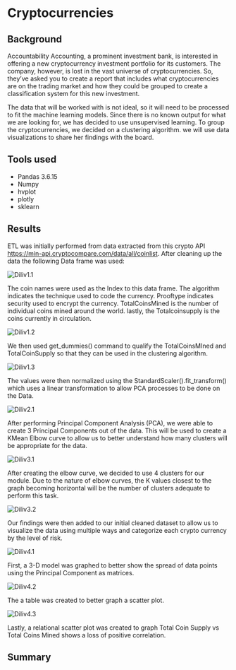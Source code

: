 # Cryptocurrencies

## Background
Accountability Accounting, a prominent investment bank, is interested in offering a new cryptocurrency investment portfolio for its customers. The company, however, is lost in the vast universe of cryptocurrencies. So, they’ve asked you to create a report that includes what cryptocurrencies are on the trading market and how they could be grouped to create a classification system for this new investment.

The data that will be worked with is not ideal, so it will need to be processed to fit the machine learning models. Since there is no known output for what we are looking for, we has decided to use unsupervised learning. To group the cryptocurrencies, we decided on a clustering algorithm. we will use data visualizations to share her findings with the board.

## Tools used
- Pandas 3.6.15
- Numpy
- hvplot
- plotly
- sklearn

## Results
ETL was initially performed from data extracted from this crypto API https://min-api.cryptocompare.com/data/all/coinlist.
After cleaning up the data the following Data frame was used:

![Diliv1.1](https://github.com/Iffadanwar/Cryptocurrencies/blob/main/Images/Diliv1.1.png)

The coin names were used as the Index to this data frame. The algorithm indicates the technique used to code the currency. Prooftype indicates security used to encrypt the currency. TotalCoinsMined is the number of individual coins mined around the world. lastly, the Totalcoinsupply is the coins currently in circulation.

![Diliv1.2](https://github.com/Iffadanwar/Cryptocurrencies/blob/main/Images/Diliv1.2.png)

We then used get_dummies() command to qualify the TotalCoinsMIned and TotalCoinSupply so that they can be used in the clustering algorithm.

![Diliv1.3](https://github.com/Iffadanwar/Cryptocurrencies/blob/main/Images/Diliv1.3.png)

The values were then normalized using the StandardScaler().fit_transform() which uses a linear transformation to allow PCA processes to be done on the Data.

![Diliv2.1](https://github.com/Iffadanwar/Cryptocurrencies/blob/main/Images/Diliv2.1.png)

After performing Principal Component Analysis (PCA), we were able to create 3 Principal Components out of the data. This will be used to create a KMean Elbow curve to allow us to better understand how many clusters will be appropriate for the data.

![Diliv3.1](https://github.com/Iffadanwar/Cryptocurrencies/blob/main/Images/Diliv3.1.png)

After creating the elbow curve, we decided to use 4 clusters for our module. Due to the nature of elbow curves, the K values closest to the graph becoming horizontal will be the number of clusters adequate to perform this task.

![Diliv3.2](https://github.com/Iffadanwar/Cryptocurrencies/blob/main/Images/Diliv3.2.png)

Our findings were then added to our initial cleaned dataset to allow us to visualize the data using multiple ways and categorize each crypto currency by the level of risk.

![Diliv4.1](https://github.com/Iffadanwar/Cryptocurrencies/blob/main/Images/Diliv4.1.png)

First, a 3-D model was graphed to better show the spread of data points using the Principal Component as matrices.

![Diliv4.2](https://github.com/Iffadanwar/Cryptocurrencies/blob/main/Images/Diliv4.2.png)

The a table was created to better graph a scatter plot.

![Diliv4.3](https://github.com/Iffadanwar/Cryptocurrencies/blob/main/Images/Diliv4.3.png)

Lastly, a relational scatter plot was created to graph Total Coin Supply vs Total Coins Mined shows a loss of positive correlation.

## Summary
